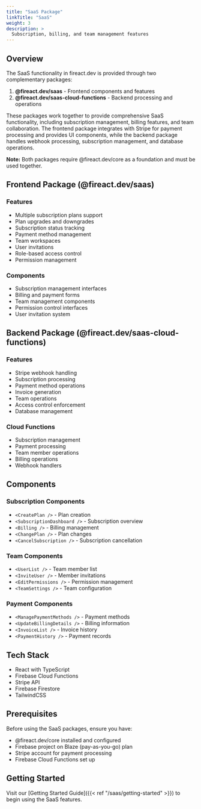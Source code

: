 ```yaml
---
title: "SaaS Package"
linkTitle: "SaaS"
weight: 3
description: >
  Subscription, billing, and team management features
---
```


## Overview

The SaaS functionality in fireact.dev is provided through two complementary packages:

1. **@fireact.dev/saas** - Frontend components and features
2. **@fireact.dev/saas-cloud-functions** - Backend processing and operations

These packages work together to provide comprehensive SaaS functionality, including subscription management, billing features, and team collaboration. The frontend package integrates with Stripe for payment processing and provides UI components, while the backend package handles webhook processing, subscription management, and database operations.

**Note:** Both packages require @fireact.dev/core as a foundation and must be used together.

## Frontend Package (@fireact.dev/saas)

### Features
- Multiple subscription plans support
- Plan upgrades and downgrades
- Subscription status tracking
- Payment method management
- Team workspaces
- User invitations
- Role-based access control
- Permission management

### Components
- Subscription management interfaces
- Billing and payment forms
- Team management components
- Permission control interfaces
- User invitation system

## Backend Package (@fireact.dev/saas-cloud-functions)

### Features
- Stripe webhook handling
- Subscription processing
- Payment method operations
- Invoice generation
- Team operations
- Access control enforcement
- Database management

### Cloud Functions
- Subscription management
- Payment processing
- Team member operations
- Billing operations
- Webhook handlers

## Components

### Subscription Components
- `<CreatePlan />` - Plan creation
- `<SubscriptionDashboard />` - Subscription overview
- `<Billing />` - Billing management
- `<ChangePlan />` - Plan changes
- `<CancelSubscription />` - Subscription cancellation

### Team Components
- `<UserList />` - Team member list
- `<InviteUser />` - Member invitations
- `<EditPermissions />` - Permission management
- `<TeamSettings />` - Team configuration

### Payment Components
- `<ManagePaymentMethods />` - Payment methods
- `<UpdateBillingDetails />` - Billing information
- `<InvoiceList />` - Invoice history
- `<PaymentHistory />` - Payment records

## Tech Stack

- React with TypeScript
- Firebase Cloud Functions
- Stripe API
- Firebase Firestore
- TailwindCSS

## Prerequisites

Before using the SaaS packages, ensure you have:
- @fireact.dev/core installed and configured
- Firebase project on Blaze (pay-as-you-go) plan
- Stripe account for payment processing
- Firebase Cloud Functions set up

## Getting Started

Visit our [Getting Started Guide]({{< ref "/saas/getting-started" >}}) to begin using the SaaS features.
